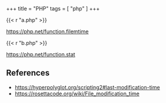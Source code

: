 +++
title = "PHP"
tags = [ "php" ]
+++

{{< r "a.php" >}}

<https://php.net/function.filemtime>

{{< r "b.php" >}}

<https://php.net/function.stat>

## References

- <https://hyperpolyglot.org/scripting2#last-modification-time>
- <https://rosettacode.org/wiki/File_modification_time>
